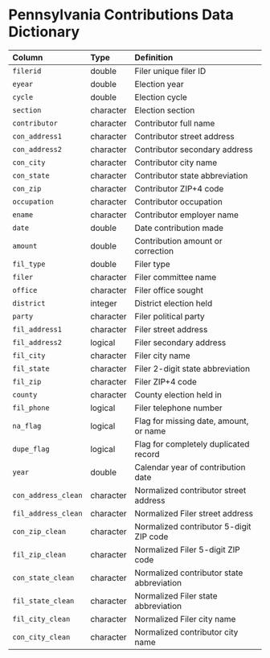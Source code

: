 # Pennsylvania Contributions Data Dictionary

|Column              |Type      |Definition                                |
|:-------------------|:---------|:-----------------------------------------|
|`filerid`           |double    |Filer unique filer ID                     |
|`eyear`             |double    |Election year                             |
|`cycle`             |double    |Election cycle                            |
|`section`           |character |Election section                          |
|`contributor`       |character |Contributor full name                     |
|`con_address1`      |character |Contributor street address                |
|`con_address2`      |character |Contributor secondary address             |
|`con_city`          |character |Contributor city name                     |
|`con_state`         |character |Contributor state abbreviation            |
|`con_zip`           |character |Contributor ZIP+4 code                    |
|`occupation`        |character |Contributor occupation                    |
|`ename`             |character |Contributor employer name                 |
|`date`              |double    |Date contribution made                    |
|`amount`            |double    |Contribution amount or correction         |
|`fil_type`          |double    |Filer type                                |
|`filer`             |character |Filer committee name                      |
|`office`            |character |Filer office sought                       |
|`district`          |integer   |District election held                    |
|`party`             |character |Filer political party                     |
|`fil_address1`      |character |Filer street address                      |
|`fil_address2`      |logical   |Filer secondary address                   |
|`fil_city`          |character |Filer city name                           |
|`fil_state`         |character |Filer 2-digit state abbreviation          |
|`fil_zip`           |character |Filer ZIP+4 code                          |
|`county`            |character |County election held in                   |
|`fil_phone`         |logical   |Filer telephone number                    |
|`na_flag`           |logical   |Flag for missing date, amount, or name    |
|`dupe_flag`         |logical   |Flag for completely duplicated record     |
|`year`              |double    |Calendar year of contribution date        |
|`con_address_clean` |character |Normalized contributor street address     |
|`fil_address_clean` |character |Normalized Filer street address           |
|`con_zip_clean`     |character |Normalized contributor 5-digit ZIP code   |
|`fil_zip_clean`     |character |Normalized Filer 5-digit ZIP code         |
|`con_state_clean`   |character |Normalized contributor state abbreviation |
|`fil_state_clean`   |character |Normalized Filer state abbreviation       |
|`fil_city_clean`    |character |Normalized Filer city name                |
|`con_city_clean`    |character |Normalized contributor city name          |
